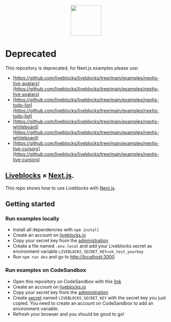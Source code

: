 <p align="center">
  <a href="https://liveblocks.io">
    <img src="https://liveblocks.io/icon-192x192.png" height="96">
  </a>
</p>

# Deprecated

This repository is deprecated, for Next.js examples please use:

- [https://github.com/liveblocks/liveblocks/tree/main/examples/nextjs-live-avatars](https://github.com/liveblocks/liveblocks/tree/main/examples/nextjs-live-avatars)
- [https://github.com/liveblocks/liveblocks/tree/main/examples/nextjs-todo-list](https://github.com/liveblocks/liveblocks/tree/main/examples/nextjs-todo-list)
- [https://github.com/liveblocks/liveblocks/tree/main/examples/nextjs-whiteboard](https://github.com/liveblocks/liveblocks/tree/main/examples/nextjs-whiteboard)
- [https://github.com/liveblocks/liveblocks/tree/main/examples/nextjs-live-cursors](https://github.com/liveblocks/liveblocks/tree/main/examples/nextjs-live-cursors)

## [Liveblocks](https://liveblocks.io) × [Next.js](https://nextjs.org/).

This repo shows how to use Liveblocks with [Next.js](https://nextjs.org/).

## Getting started

### Run examples locally

- Install all dependencies with `npm install`
- Create an account on [liveblocks.io](https://liveblocks.io/dashboard)
- Copy your secret key from the [administration](https://liveblocks.io/dashboard/apikeys)
- Create a file named `.env.local` and add your Liveblocks secret as environment variable `LIVEBLOCKS_SECRET_KEY=sk_test_yourkey`
- Run `npm run dev` and go to [http://localhost:3000](http://localhost:3000)

### Run examples on CodeSandbox

- Open this repository on CodeSandbox with this [link](https://codesandbox.io/s/github/liveblocks/next-js-examples?file=/pages/live-cursors-basic.js)
- Create an account on [liveblocks.io](https://liveblocks.io/dashboard)
- Copy your secret key from the [administration](https://liveblocks.io/dashboard/apikeys)
- Create [secret](https://codesandbox.io/docs/secrets) named `LIVEBLOCKS_SECRET_KEY` with the secret key you just copied. You need to create an account on CodeSandbox to add an environment variable.
- Refresh your browser and you should be good to go!
